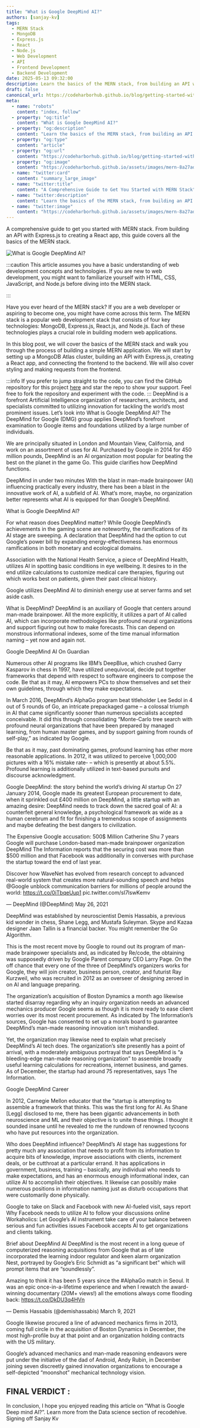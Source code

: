 ```yaml
---
title: "What is Google DeepMind AI?"
authors: [sanjay-kv]
tags:
  - MERN Stack
  - MongoDB
  - Express.js
  - React
  - Node.js
  - Web Development
  - API
  - Frontend Development
  - Backend Development
date: 2025-05-13 09:32:00
description: Learn the basics of the MERN stack, from building an API with Express.js to creating a React app. This guide covers prerequisites, configuring MongoDB Atlas, styling, and more.
draft: false
canonical_url: https://codeharborhub.github.io/blog/getting-started-with-mern
meta:
  - name: "robots"
    content: "index, follow"
  - property: "og:title"
    content: "What is Google DeepMind AI?"
  - property: "og:description"
    content: "Learn the basics of the MERN stack, from building an API with Express.js to creating a React app. This guide covers prerequisites, configuring MongoDB Atlas, styling, and more."
  - property: "og:type"
    content: "article"
  - property: "og:url"
    content: "https://codeharborhub.github.io/blog/getting-started-with-mern"
  - property: "og:image"
    content: "https://codeharborhub.github.io/assets/images/mern-8a27add30515e58f789f89a4c9072818.jpg"
  - name: "twitter:card"
    content: "summary_large_image"
  - name: "twitter:title"
    content: "A Comprehensive Guide to Get You Started with MERN Stack"
  - name: "twitter:description"
    content: "Learn the basics of the MERN stack, from building an API with Express.js to creating a React app. This guide covers prerequisites, configuring MongoDB Atlas, styling, and more."
  - name: "twitter:image"
    content: "https://codeharborhub.github.io/assets/images/mern-8a27add30515e58f789f89a4c9072818.jpg"
---
```


A comprehensive guide to get you started with MERN stack. From building an API with Express.js to creating a React app, this guide covers all the basics of the MERN stack.

<!-- truncate -->

![What is Google DeepMind AI?](./mern.jpg)

:::caution
This article assumes you have a basic understanding of web development concepts and technologies. If you are new to web development, you might want to familiarize yourself with HTML, CSS, JavaScript, and Node.js before diving into the MERN stack.

:::

Have you ever heard of the MERN stack? If you are a web developer or aspiring to become one, you might have come across this term. The MERN stack is a popular web development stack that consists of four key technologies: MongoDB, Express.js, React.js, and Node.js. Each of these technologies plays a crucial role in building modern web applications.

In this blog post, we will cover the basics of the MERN stack and walk you through the process of building a simple MERN application. We will start by setting up a MongoDB Atlas cluster, building an API with Express.js, creating a React app, and connecting the frontend to the backend. We will also cover styling and making requests from the frontend.

:::info
If you prefer to jump straight to the code, you can find the GitHub repository for this project [here](https://github.com/AMS003010/SimpleMernApp) and star the repo to show your support. Feel free to fork the repository and experiment with the code.
:::
DeepMind is a forefront Artificial Intelligence organization of researchers, architects, and specialists committed to utilizing innovation for tackling the world’s most prominent issues. Let’s look into What is Google DeepMind AI? The DeepMind for Google (DMG) group applies DeepMind’s forefront examination to Google items and foundations utilized by a large number of individuals. 

We are principally situated in London and Mountain View, California, and work on an assortment of uses for AI. Purchased by Google in 2014 for 450 million pounds, DeepMind is an AI organization most popular for beating the best on the planet in the game Go. This guide clarifies how DeepMind functions. 

DeepMind in under two minutes 
With the blast in man-made brainpower (AI) influencing practically every industry, there has been a blast in the innovative work of AI, a subfield of AI. What’s more, maybe, no organization better represents what AI is equipped for than Google’s DeepMind. 

What is Google DeepMind AI?

For what reason does DeepMind matter? 
While Google DeepMind’s achievements in the gaming scene are noteworthy, the ramifications of its AI stage are sweeping. A declaration that DeepMind had the option to cut Google’s power bill by expanding energy-effectiveness has enormous ramifications in both monetary and ecological domains. 

Association with the National Health Service, a piece of DeepMind Health, utilizes AI in spotting basic conditions in eye wellbeing. It desires to in the end utilize calculations to customize medical care therapies, figuring out which works best on patients, given their past clinical history. 

Google utilizes DeepMind AI to diminish energy use at server farms and set aside cash.

What is DeepMind? 
DeepMind is an auxiliary of Google that centers around man-made brainpower. All the more explicitly, it utilizes a part of AI called AI, which can incorporate methodologies like profound neural organizations and support figuring out how to make forecasts. This can depend on monstrous informational indexes, some of the time manual information naming – yet now and again not. 

Google DeepMind AI On Guardian

Numerous other AI programs like IBM’s DeepBlue, which crushed Garry Kasparov in chess in 1997, have utilized unequivocal, decide put together frameworks that depend with respect to software engineers to compose the code. Be that as it may, AI empowers PCs to show themselves and set their own guidelines, through which they make expectations. 

In March 2016, DeepMind’s AlphaGo program beat titleholder Lee Sedol in 4 out of 5 rounds of Go, an intricate prepackaged game – a colossal triumph in AI that came significantly sooner than numerous specialists accepted conceivable. It did this through consolidating “Monte-Carlo tree search with profound neural organizations that have been prepared by managed learning, from human master games, and by support gaining from rounds of self-play,” as indicated by Google. 

Be that as it may, past dominating games, profound learning has other more reasonable applications. In 2012, it was utilized to perceive 1,000,000 pictures with a 16% mistake rate- – which is presently at about 5.5%. Profound learning is additionally utilized in text-based pursuits and discourse acknowledgment. 

Google DeepMind: the story behind the world’s driving AI startup 
On 27 January 2014, Google made its greatest European procurement to date, when it sprinkled out £400 million on DeepMind, a little startup with an amazing desire:  DeepMind needs to track down the sacred goal of AI: a counterfeit general knowledge, a psychological framework as wide as a human cerebrum and fit for finishing a tremendous scope of assignments and maybe defeating the best dangers to civilization. 

 The Expensive Google accusation: 500$ Million
Catherine Shu 7 years Google will purchase London-based man-made brainpower organization DeepMind The Information reports that the securing cost was more than $500 million and that Facebook was additionally in converses with purchase the startup toward the end of last year.

Discover how WaveNet has evolved from research concept to advanced real-world system that creates more natural-sounding speech and helps @Google unblock communication barriers for millions of people around the world: https://t.co/0iTbqeUup1 pic.twitter.com/sI7lswKemv

— DeepMind (@DeepMind) May 26, 2021

DeepMind was established by neuroscientist Demis Hassabis, a previous kid wonder in chess, Shane Legg, and Mustafa Suleyman. Skype and Kazaa designer Jaan Tallin is a financial backer. You might remember the Go Algorithm.

This is the most recent move by Google to round out its program of man-made brainpower specialists and, as indicated by Re/code, the obtaining was supposedly driven by Google Parent company CEO Larry Page. On the off chance that every one of the three of DeepMind’s organizers works for Google, they will join creator, business person, creator, and futurist Ray Kurzweil, who was recruited in 2012 as an overseer of designing zeroed in on AI and language preparing. 

The organization’s acquisition of Boston Dynamics a month ago likewise started disarray regarding why an inquiry organization needs an advanced mechanics producer Google seems as though it is more ready to ease client worries over its most recent procurement. As indicated by The Information’s sources, Google has consented to set up a morals board to guarantee DeepMind’s man-made reasoning innovation isn’t mishandled. 

Yet, the organization may likewise need to explain what precisely DeepMind’s AI tech does. The organization’s site presently has a point of arrival, with a moderately ambiguous portrayal that says DeepMind is “a bleeding-edge man-made reasoning organization” to assemble broadly useful learning calculations for recreations, internet business, and games. As of December, the startup had around 75 representatives, says The Information. 

 Google DeepMind Career

In 2012, Carnegie Mellon educator that the “startup is attempting to assemble a framework that thinks. This was the first long for AI. As Shane [Legg] disclosed to me, there has been gigantic advancements in both neuroscience and ML and their objective is to unite these things. I thought it sounded insane until he revealed to me the rundown of renowned tycoons who have put resources into the organization.

Who does DeepMind influence? 
DeepMind’s AI stage has suggestions for pretty much any association that needs to profit from its information to acquire bits of knowledge, improve associations with clients, increment deals, or be cutthroat at a particular errand. It has applications in government, business, training – basically, any individual who needs to make expectations, and has an enormous enough informational index, can utilize AI to accomplish their objectives. It likewise can possibly make numerous positions in information naming just as disturb occupations that were customarily done physically. 

Google to take on Slack and Facebook with new AI-fueled visit, says report Why Facebook needs to utilize AI to follow your discussions online Workaholics: Let Google’s AI instrument take care of your balance between serious and fun activities issues Facebook accepts AI to get organizations and clients talking.

Brief about DeepMind AI
DeepMind is the most recent in a long queue of computerized reasoning acquisitions from Google that as of late incorporated the learning indoor regulator and keen alarm organization Nest, portrayed by Google’s Eric Schmidt as “a significant bet” which will prompt items that are “soundlessly”.

Amazing to think it has been 5 years since the #AlphaGo match in Seoul. It was an epic once-in-a-lifetime experience and when I rewatch the award-winning documentary (20M+ views!) all the emotions always come flooding back: https://t.co/DkDU3q4HVn

— Demis Hassabis (@demishassabis) March 9, 2021

Google likewise procured a line of advanced mechanics firms in 2013, coming full circle in the acquisition of Boston Dynamics in December, the most high-profile buy at that point and an organization holding contracts with the US military. 

Google’s advanced mechanics and man-made reasoning endeavors were put under the initiative of the dad of Android, Andy Rubin, in December joining seven discreetly gained innovation organizations to encourage a self-depicted “moonshot” mechanical technology vision.

## FINAL VERDICT :
In conclusion, I hope you enjoyed reading this article on “What is Google Deep mind AI?”. Learn more from the Data science section of recodehive. Signing off Sanjay Kv
